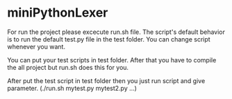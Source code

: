 # miniPythonLexer

For run the project please excecute run.sh file. The script's default behavior is to run the default test.py file in the test folder. 
You can change script whenever you want.

You can put your test scripts in test folder. After that you have to compile the all project but run.sh does this for you.

After put the test script in test folder then you just run script and give parameter. (./run.sh mytest.py mytest2.py ...)




